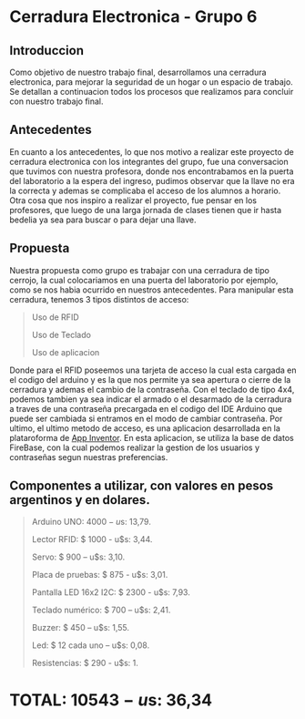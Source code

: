 # Cerradura Electronica - Grupo 6


## Introduccion

Como objetivo de nuestro trabajo final, desarrollamos una cerradura electronica, para mejorar la seguridad de un hogar o un espacio de trabajo. Se detallan a continuacion todos los procesos que realizamos para concluir con nuestro trabajo final.

## Antecedentes

En cuanto a los antecedentes, lo que nos motivo a realizar este proyecto de cerradura electronica con los integrantes del grupo, fue una conversacion que tuvimos con nuestra profesora, donde nos encontrabamos en la puerta del laboratorio a la espera del ingreso, pudimos observar que la llave no era la correcta y ademas se complicaba el acceso de los alumnos a horario. Otra cosa que nos inspiro a realizar el proyecto, fue pensar en los profesores, que luego de una larga jornada de clases tienen que ir hasta bedelia ya sea para buscar o para dejar una llave.

## Propuesta

Nuestra propuesta como grupo es trabajar con una cerradura de tipo cerrojo, la cual colocariamos en una puerta del laboratorio por ejemplo, como se nos habia ocurrido en nuestros antecedentes. Para manipular esta cerradura, tenemos 3 tipos distintos de acceso:
> Uso de RFID
> 
> Uso de Teclado
> 
> Uso de aplicacion


Donde para el RFID poseemos una tarjeta de acceso la cual esta cargada en el codigo del arduino y es la que nos permite ya sea apertura o cierre de la cerradura y ademas el cambio de la contraseña. Con el teclado de tipo 4x4, podemos tambien ya sea indicar el armado o el desarmado de la cerradura a traves de una contraseña precargada en el codigo del IDE Arduino que puede ser cambiada si entramos en el modo de cambiar contraseña. Por ultimo, el ultimo metodo de acceso, es una aplicacion desarrollada en la plataroforma de [App Inventor](http://appinventor.mit.edu/). En esta aplicacion, se utiliza la base de datos FireBase, con la cual podemos realizar la gestion de los usuarios y contraseñas segun nuestras preferencias.

## Componentes a utilizar, con valores en pesos argentinos y en dolares.

> Arduino UNO: $4000 - u$s: 13,79.
> 
> Lector RFID: $ 1000 - u$s: 3,44.
>
> Servo: $ 900 – u$s: 3,10.
>
>Placa de pruebas: $ 875 - u$s: 3,01.
> 
> Pantalla LED 16x2 I2C: $ 2300 - u$s: 7,93.
> 
> Teclado numérico: $ 700 – u$s: 2,41.
>
> Buzzer: $ 450 – u$s: 1,55.
>
> Led: $ 12 cada uno – u$s: 0,08.
>
> Resistencias: $ 290 - u$s: 1.

# TOTAL: $10543 - u$s: 36,34


